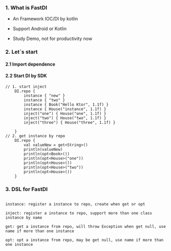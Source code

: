 ### 1. What is FastDI
- An Framework IOC/DI by kotlin

- Support Android or Kotlin

- Study Demo, not for productivity now


### 2. Let`s start
#### 2.1 Import dependence
#### 2.2 Start DI by SDK
```
// 1. start inject
    DI.repo {
        instance { "new" }
        instance { "two" }
        instance { Book("Hello Ktor", 1.1f) }
        instance { House("instance", 1.1f) }
        inject("one") { House("one", 1.1f) }
        inject("two") { House("two", 1.1f) }
        inject("three") { House("three", 1.1f) }

    }
// 2. get instance by repo
    DI.repo {
        val valueNew = get<String>()
        println(valueNew)
        println(opt<Book>())
        println(opt<House>("one"))
        println(opt<House>())
        println(opt<House>("two"))
        println(opt<House>())
    }
```

### 3. DSL for FastDI
```agsl

instance: register a instance to repo, create when get or opt
    
inject: register a instance to repo, support more than one class instance by name

get: get a instance from repo, will throw Exception when get null, use name if more than one instance

opt: opt a instance from repo, may be get null, use name if more than one instance
```




